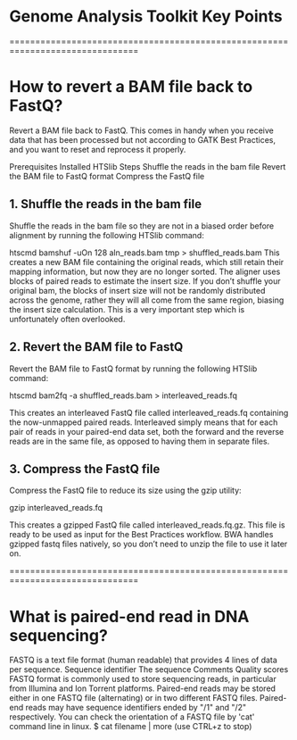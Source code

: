 # Genome Analysis Toolkit Key Points
===============================================================================
# How to revert a BAM file back to FastQ?

Revert a BAM file back to FastQ. This comes in handy when you receive data that has been processed but not according to GATK Best Practices, and you want to reset and reprocess it properly.

Prerequisites
Installed HTSlib
Steps
Shuffle the reads in the bam file
Revert the BAM file to FastQ format
Compress the FastQ file

## 1. Shuffle the reads in the bam file

Shuffle the reads in the bam file so they are not in a biased order before alignment by running the following HTSlib command:

htscmd bamshuf -uOn 128 aln_reads.bam tmp > shuffled_reads.bam 
This creates a new BAM file containing the original reads, which still retain their mapping information, but now they are no longer sorted. The aligner uses blocks of paired reads to estimate the insert size. If you don’t shuffle your original bam, the blocks of insert size will not be randomly distributed across the genome, rather they will all come from the same region, biasing the insert size calculation. This is a very important step which is unfortunately often overlooked.

## 2. Revert the BAM file to FastQ

Revert the BAM file to FastQ format by running the following HTSlib command:

htscmd bam2fq -a shuffled_reads.bam > interleaved_reads.fq 

This creates an interleaved FastQ file called interleaved_reads.fq containing the now-unmapped paired reads.
Interleaved simply means that for each pair of reads in your paired-end data set, both the forward and the reverse reads are in the same file, as opposed to having them in separate files.


## 3. Compress the FastQ file

Compress the FastQ file to reduce its size using the gzip utility:

gzip interleaved_reads.fq

This creates a gzipped FastQ file called interleaved_reads.fq.gz. This file is ready to be used as input for the Best Practices workflow. BWA handles gzipped fastq files natively, so you don’t need to unzip the file to use it later on.


===============================================================================

# What is paired-end read in DNA sequencing?

FASTQ is a text file format (human readable) that provides 4 lines of data per sequence.
Sequence identifier
The sequence
Comments
Quality scores
FASTQ format is commonly used to store sequencing reads, in particular from Illumina and Ion Torrent platforms.
Paired-end reads may be stored either in one FASTQ file (alternating) or in two different FASTQ files. Paired-end reads may have sequence identifiers ended by "/1" and "/2" respectively. 
You can check the orientation of a FASTQ file by 'cat' command line in linux.
$ cat filename | more  (use CTRL+z to stop) 

